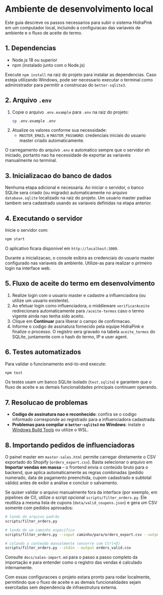 # Ambiente de desenvolvimento local

Este guia descreve os passos necessarios para subir o sistema HidraPink em um computador local, incluindo a configuracao das variaveis de ambiente e o fluxo de aceite do termo.

## 1. Dependencias

- Node.js 18 ou superior
- npm (instalado junto com o Node.js)

Execute `npm install` na raiz do projeto para instalar as dependencias. Caso esteja utilizando Windows, pode ser necessario executar o terminal como administrador para permitir a construcao do `better-sqlite3`.

## 2. Arquivo `.env`

1. Copie o arquivo `.env.example` para `.env` na raiz do projeto:
   ```bash
   cp .env.example .env
   ```
2. Atualize os valores conforme sua necessidade:
   - `MASTER_EMAIL` e `MASTER_PASSWORD`: credenciais iniciais do usuario master criado automaticamente.

O carregamento do arquivo `.env` e automatico sempre que o servidor eh iniciado, portanto nao ha necessidade de exportar as variaveis manualmente no terminal.

## 3. Inicializacao do banco de dados

Nenhuma etapa adicional e necessaria. Ao iniciar o servidor, o banco SQLite sera criado (ou migrado) automaticamente no arquivo `database.sqlite` localizado na raiz do projeto. Um usuario master padrao tambem sera cadastrado usando as variaveis definidas na etapa anterior.

## 4. Executando o servidor

Inicie o servidor com:

```bash
npm start
```

O aplicativo ficara disponivel em `http://localhost:3000`.

Durante a inicializacao, o console exibira as credenciais do usuario master configurado nas variaveis de ambiente. Utilize-as para realizar o primeiro login na interface web.

## 5. Fluxo de aceite do termo em desenvolvimento

1. Realize login com o usuario master e cadastre a influenciadora (ou utilize um usuario existente).
2. Ao efetuar login como influenciadora, o middleware `verificarAceite` redirecionara automaticamente para `/aceite-termos` caso o termo vigente ainda nao tenha sido aceito.
3. Clique em **Continuar** para liberar o campo de confirmacao.
4. Informe o codigo de assinatura fornecido pela equipe HidraPink e finalize o processo. O registro sera gravado na tabela `aceite_termos` do SQLite, juntamente com o hash do termo, IP e user agent.

## 6. Testes automatizados

Para validar o funcionamento end-to-end execute:

```bash
npm test
```

Os testes usam um banco SQLite isolado (`test.sqlite`) e garantem que o fluxo de aceite e as demais funcionalidades principais continuem operando.

## 7. Resolucao de problemas

- **Codigo de assinatura nao e reconhecido**: confira se o codigo informado corresponde ao registrado para a influenciadora cadastrada.
- **Problemas para compilar o `better-sqlite3` no Windows**: instale o [Windows Build Tools](https://github.com/felixrieseberg/windows-build-tools) ou utilize o WSL.

## 8. Importando pedidos de influenciadoras

O painel master em `master-sales.html` permite carregar diretamente o CSV exportado do Shopify (`orders_export.csv`). Basta selecionar o arquivo em **Importar vendas em massa** – o frontend envia o conteúdo bruto para o backend, que aplica automaticamente as regras combinadas (pedido numerado, data de pagamento preenchida, cupom cadastrado e subtotal válido) antes de exibir a análise e concluir o salvamento.

Se quiser validar o arquivo manualmente fora da interface (por exemplo, em pipelines de CI), utilize o script opcional `scripts/filter_orders.py`. Ele reutiliza a mesma lista de cupons (`data/valid_coupons.json`) e gera um CSV somente com pedidos aprovados:

```bash
# lendo do arquivo padrão
scripts/filter_orders.py

# lendo de um caminho específico
scripts/filter_orders.py --input caminho/para/orders_export.csv --output caminho/para/orders_valid.csv

# colando o conteúdo manualmente (encerre com Ctrl+D)
scripts/filter_orders.py --stdin --output orders_valid.csv
```

Consulte `docs/sales-import.md` para o passo a passo completo da importação e para entender como o registro das vendas é calculado internamente.

Com essas configuracoes o projeto estara pronto para rodar localmente, permitindo que o fluxo de aceite e as demais funcionalidades sejam exercitadas sem dependencia de infraestrutura externa.

